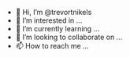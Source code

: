 - 👋 Hi, I’m @trevortnikels
- 👀 I’m interested in ...
- 🌱 I’m currently learning ...
- 💞️ I’m looking to collaborate on ...
- 📫 How to reach me ...

<!---
trevortnikels/trevortnikels is a ✨ special ✨ repository because its `README.md` (this file) appears on your GitHub profile.
You can click the Preview link to take a look at your changes.
--->
